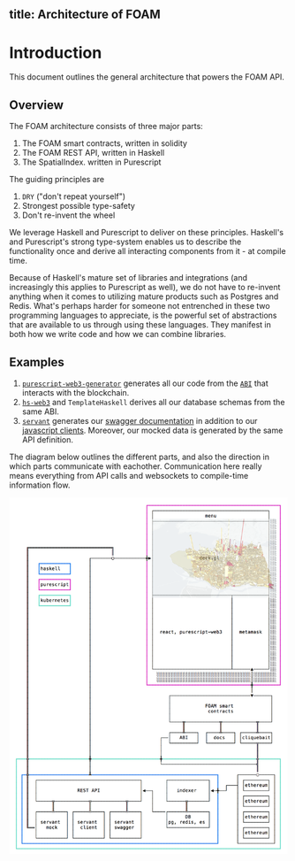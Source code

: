 title: Architecture of FOAM 
---

# Introduction

This document outlines the general architecture that powers the FOAM API.

## Overview

The FOAM architecture consists of three major parts:

1. The FOAM smart contracts, written in solidity
2. The FOAM REST API, written in Haskell
3. The SpatialIndex. written in Purescript

The guiding principles are
1. `DRY` ("don't repeat yourself")
2. Strongest possible type-safety
3. Don't re-invent the wheel

We leverage Haskell and Purescript to deliver on these principles. Haskell's and Purescript's strong type-system enables us to describe the functionality once and derive all interacting components from it - at compile time. 

Because of Haskell's mature set of libraries and integrations (and increasingly this applies to Purescript as well), we do not have to re-invent anything when it comes to utilizing mature products such as Postgres and Redis. What's perhaps harder for someone not entrenched in these two programming languages to appreciate, is the powerful set of abstractions that are available to us through using these languages. They manifest in both how we write code and how we can combine libraries.

## Examples
1. [`purescript-web3-generator`](https://github.com/f-o-a-m/purescript-web3-generator) generates all our code from the [`ABI`](https://solidity.readthedocs.io/en/develop/abi-spec.html) that interacts with the blockchain. 
2. [`hs-web3`](https://github.com/airalab/hs-web3) and `TemplateHaskell` derives all our database schemas from the same ABI.
3. [`servant`](http://haskell-servant.readthedocs.io/en/stable/) generates our [swagger documentation](../swagger/ui.html) in addition to our [javascript clients](../swagger/intro.html). Moreover, our mocked data is generated by the same API definition.

The diagram below outlines the different parts, and also the direction in which parts communicate with eachother. Communication here really means everything from API calls and websockets to compile-time information flow.

<img src="../images/foam.architecture_0.4.png" width="700">
